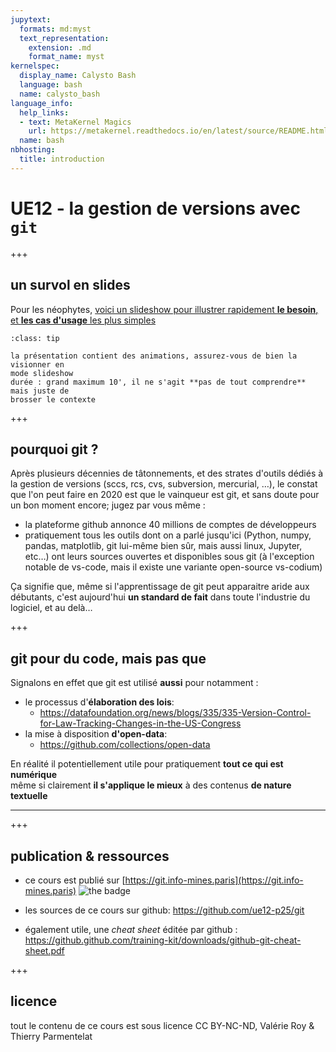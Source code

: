 ```yaml
---
jupytext:
  formats: md:myst
  text_representation:
    extension: .md
    format_name: myst
kernelspec:
  display_name: Calysto Bash
  language: bash
  name: calysto_bash
language_info:
  help_links:
  - text: MetaKernel Magics
    url: https://metakernel.readthedocs.io/en/latest/source/README.html
  name: bash
nbhosting:
  title: introduction
---
```


# UE12 - la gestion de versions avec `git`

+++

## un survol en slides

Pour les néophytes, [voici un slideshow pour
illustrer rapidement **le besoin**, et **les cas d'usage** les plus simples](media/kn2-introduction-git.pdf)

````{admonition} pour lire le PDF
:class: tip

la présentation contient des animations, assurez-vous de bien la visionner en
mode slideshow  
durée : grand maximum 10', il ne s'agit **pas de tout comprendre** mais juste de
brosser le contexte
````

+++

## pourquoi git ?

Après plusieurs décennies de tâtonnements, et des strates d'outils dédiés à la gestion de versions (sccs, rcs, cvs, subversion, mercurial, …), le constat que l'on peut faire en 2020 est que le vainqueur est git, et sans doute pour un bon moment encore; jugez par vous même :

* la plateforme github annonce 40 millions de comptes de développeurs
* pratiquement tous les outils dont on a parlé jusqu'ici (Python, numpy, pandas, matplotlib, git lui-même bien sûr, mais aussi linux, Jupyter, etc…) ont leurs sources ouvertes et disponibles sous git (à l'exception notable de vs-code, mais il existe une variante open-source vs-codium)

Ça signifie que, même si l'apprentissage de git peut apparaitre aride aux débutants, c'est aujourd'hui **un standard de fait** dans toute l'industrie du logiciel, et au delà…

+++

## git pour du code, mais pas que

Signalons en effet que git est utilisé **aussi** pour notamment :

* le processus d'**élaboration des lois**:
  * <https://datafoundation.org/news/blogs/335/335-Version-Control-for-Law-Tracking-Changes-in-the-US-Congress>
* la mise à disposition **d'open-data**:
  * <https://github.com/collections/open-data>

En réalité il potentiellement utile pour pratiquement **tout ce qui est numérique**  
même si clairement **il s'applique le mieux** à des contenus **de nature textuelle**

***

+++

## publication & ressources

* ce cours est publié sur [https://git.info-mines.paris](https://git.info-mines.paris) ![the badge](https://github.com/ue12-p25/git/actions/workflows/myst-to-pages.yml/badge.svg)

* les sources de ce cours sur github:
  <https://github.com/ue12-p25/git>

* également utile, une *cheat sheet* éditée par github :  
  <https://github.github.com/training-kit/downloads/github-git-cheat-sheet.pdf>

+++

## licence

tout le contenu de ce cours est sous licence CC BY-NC-ND, Valérie Roy & Thierry
Parmentelat
